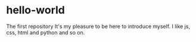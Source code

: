 # hello-world
The first repository
It's my pleasure to be here to introduce myself.
I like js, css, html and python and so on.

